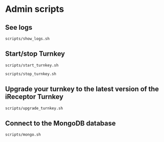 # Admin scripts

## See logs
```
scripts/show_logs.sh
```

## Start/stop Turnkey
```
scripts/start_turnkey.sh
```
```
scripts/stop_turnkey.sh
```

## Upgrade your turnkey to the latest version of the iReceptor Turnkey
```
scripts/upgrade_turnkey.sh
```

## Connect to the MongoDB database
```
scripts/mongo.sh
```
